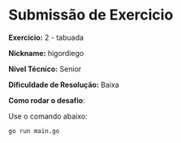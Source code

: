 # Submissão de Exercicio

**Exercicio:** 2 - tabuada

**Nickname:** higordiego

**Nível Técnico:** Senior

**Dificuldade de Resolução:** Baixa

**Como rodar o desafio**:

Use o comando abaixo:

```bash
go run main.go
```
